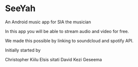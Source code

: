 # SeeYah
An Android music app for SIA the musician

In this app you will be able to stream audio and video for free.

We made this possible by linking to soundcloud and spotify API.

Initially started by 

Christopher Kiilu
Elsis sitati
David Kezi 
Geseema
